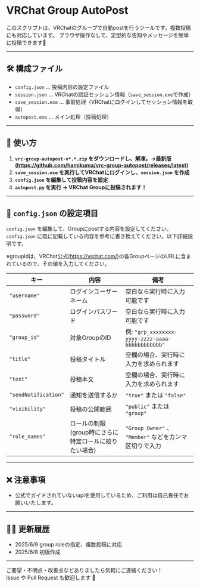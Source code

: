 # VRChat Group AutoPost

このスクリプトは、VRChatのグループで自動postを行うツールです。複数投稿にも対応しています。
ブラウザ操作なしで、定型的な告知やメッセージを簡単に投稿できます🚀

---

## 🛠 構成ファイル
- `config.json` … 投稿内容の設定ファイル
- `session.json` … VRChatの認証セッション情報（`save_session.exe`で作成）
- `save_session.exe` … 事前処理（VRChatにログインしてセッション情報を取得）
- `autopost.exe` … メイン処理（投稿処理）

---

## 📌 使い方
1. **`vrc-group-autopost-v*.*.zip` をダウンロードし、解凍。→最新版(https://github.com/hamikuma/vrc-group-autopost/releases/latest)**
2. **`save_session.exe` を実行してVRChatにログインし、`session.json` を作成**
3. **`config.json` を編集して投稿内容を設定**
4. **`autopost.py` を実行 → VRChat Groupに投稿されます！**

---

## 📝 `config.json` の設定項目

`config.json` を編集して、Groupにpostする内容を設定してください。
`config.json` に既に記載している内容を参考に書き換えてください。以下詳細説明です。

※groupIdは、VRChat公式(https://vrchat.com/)の各GroupページのURLに含まれているので、その値を入力してください。

| **キー** | **内容** | **備考** |
|---------|---------|---------|
| `"username"` | ログインユーザーネーム | 空白なら実行時に入力可能です |
| `"password"` | ログインパスワード | 空白なら実行時に入力可能です |
| `"group_id"` | 対象GroupのID | 例: `"grp_xxxxxxxx-yyyy-zzzz-aaaa-bbbbbbbbbbbb"` |
| `"title"` | 投稿タイトル | 空欄の場合、実行時に入力を求められます |
| `"text"` | 投稿本文 | 空欄の場合、実行時に入力を求められます |
| `"sendNotification"` | 通知を送信するか | `"true"` または `"false"` |
| `"visibility"` | 投稿の公開範囲 | `"public"` または `"group"` |
| `"role_names"` | ロールの制限(group時にさらに特定ロールに絞りたい場合) | `"Group Owner"` 、 `"Member"` などをカンマ区切りで入力|

---

## ❌ 注意事項

- 公式でガイドされていないapiを使用しているため、ご利用は自己責任でお願いいたします。

---

## 🧑‍💻 更新履歴

- 2025/6/9 group roleの指定、複数投稿に対応
- 2025/6/8 初版作成

---

ご要望・不明点・改善点などありましたら気軽にご連絡ください！  
Issue や Pull Request も歓迎します 🙌